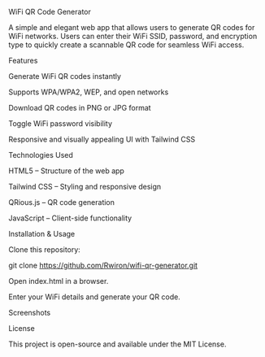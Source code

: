WiFi QR Code Generator

A simple and elegant web app that allows users to generate QR codes for WiFi networks. Users can enter their WiFi SSID, password, and encryption type to quickly create a scannable QR code for seamless WiFi access.

Features

Generate WiFi QR codes instantly

Supports WPA/WPA2, WEP, and open networks

Download QR codes in PNG or JPG format

Toggle WiFi password visibility

Responsive and visually appealing UI with Tailwind CSS

Technologies Used

HTML5 – Structure of the web app

Tailwind CSS – Styling and responsive design

QRious.js – QR code generation

JavaScript – Client-side functionality

Installation & Usage

Clone this repository:

git clone https://github.com/Rwiron/wifi-qr-generator.git

Open index.html in a browser.

Enter your WiFi details and generate your QR code.

Screenshots



License

This project is open-source and available under the MIT License.

  
